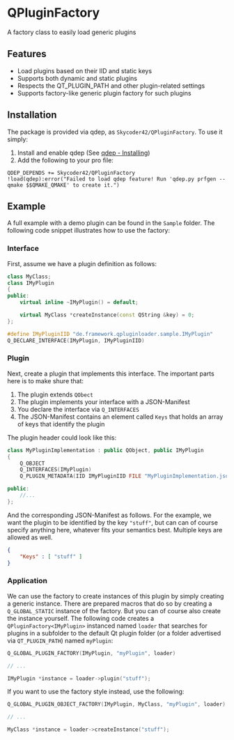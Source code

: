 # QPluginFactory
A factory class to easily load generic plugins

## Features
- Load plugins based on their IID and static keys
- Supports both dynamic and static plugins
- Respects the QT_PLUGIN_PATH and other plugin-related settings
- Supports factory-like generic plugin factory for such plugins

## Installation
The package is provided via qdep, as `Skycoder42/QPluginFactory`. To use it simply:

1. Install and enable qdep (See [qdep - Installing](https://github.com/Skycoder42/qdep#installation))
2. Add the following to your pro file:
```qmake
QDEP_DEPENDS += Skycoder42/QPluginFactory
!load(qdep):error("Failed to load qdep feature! Run 'qdep.py prfgen --qmake $$QMAKE_QMAKE' to create it.")
```

## Example
A full example with a demo plugin can be found in the `Sample` folder. The following code snippet illustrates how to use the factory:

### Interface
First, assume we have a plugin definition as follows:

```cpp
class MyClass;
class IMyPlugin
{
public:
	virtual inline ~IMyPlugin() = default;

	virtual MyClass *createInstance(const QString &key) = 0;
};

#define IMyPluginIID "de.framework.qpluginloader.sample.IMyPlugin"
Q_DECLARE_INTERFACE(IMyPlugin, IMyPluginIID)
```

### Plugin
Next, create a plugin that implements this interface. The important parts here is to make shure that:

1. The plugin extends `QObect`
2. The plugin implements your interface with a JSON-Manifest
3. You declare the interface via `Q_INTERFACES`
4. The JSON-Manifest contains an element called `Keys` that holds an array of keys that identify the plugin

The plugin header could look like this:

```cpp
class MyPluginImplementation : public QObject, public IMyPlugin
{
	Q_OBJECT
	Q_INTERFACES(IMyPlugin)
	Q_PLUGIN_METADATA(IID IMyPluginIID FILE "MyPluginImplementation.json")

public:
	//...
};
```

And the corresponding JSON-Manifest as follows. For the example, we want the plugin to be identified by the key `"stuff"`, but can can of course specify anything here, whatever fits your semantics best. Multiple keys are allowed as well.

```json
{
	"Keys" : [ "stuff" ]
}
```

### Application
We can use the factory to create instances of this plugin by simply creating a generic instance. There are prepared macros that do so by creating a `Q_GLOBAL_STATIC` instance of the factory. But you can of course also create the instance yourself. The following code creates a `QPluginFactory<IMyPlugin>` instanced named `loader` that searches for plugins in a subfolder to the default Qt plugin folder (or a folder advertised via `QT_PLUGIN_PATH`) named `myPlugin`:
```cpp
Q_GLOBAL_PLUGIN_FACTORY(IMyPlugin, "myPlugin", loader)

// ...

IMyPlugin *instance = loader->plugin("stuff");
```

If you want to use the factory style instead, use the following:
```cpp
Q_GLOBAL_PLUGIN_OBJECT_FACTORY(IMyPlugin, MyClass, "myPlugin", loader)

// ...

MyClass *instance = loader->createInstance("stuff");
```
